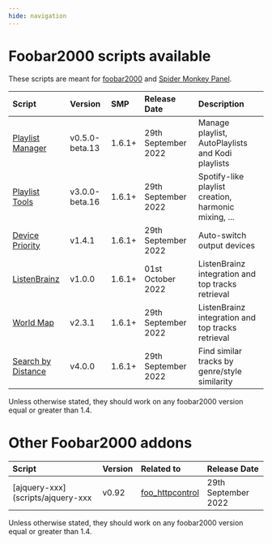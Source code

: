 ```yaml
---
hide: navigation
---
```


# Foobar2000 scripts available

These scripts are meant for [foobar2000](https://www.foobar2000.org/) and
 [Spider Monkey Panel](https://theqwertiest.github.io/foo_spider_monkey_panel/).

|Script|Version|SMP|Release Date|Description|
|:---|:---|:---|:---|:---|
|[Playlist Manager](scripts/playlist-manager-smp)|v0.5.0-beta.13|1.6.1+|29th September 2022|Manage playlist, AutoPlaylists and Kodi playlists|
|[Playlist Tools](scripts/playlist-tools-smp)|v3.0.0-beta.16|1.6.1+|29th September 2022|Spotify-like playlist creation, harmonic mixing, ...|
|[Device Priority](scripts/device-priority-smp)|v1.4.1|1.6.1+|29th September 2022|Auto-switch output devices|
|[ListenBrainz](scripts/listenbrainz-smp)|v1.0.0|1.6.1+|01st October 2022|ListenBrainz integration and top tracks retrieval|
|[World Map](scripts/world-map-smp)|v2.3.1|1.6.1+|29th September 2022|ListenBrainz integration and top tracks retrieval|
|[Search by Distance](scripts/search-by-distance-smp)|v4.0.0|1.6.1+|29th September 2022|Find similar tracks by genre/style similarity|

Unless otherwise stated, they should work on any foobar2000 version equal or greater than 1.4.

# Other Foobar2000 addons

|Script|Version|Related to|Release Date|
|:---|:---|:---|:---|
|[ajquery-xxx](scripts/ajquery-xxx|v0.92|[foo_httpcontrol](https://bitbucket.org/oblikoamorale/foo_httpcontrol/wiki/Home)|29th September 2022|Responsive design template compatible with SMP scripts|

Unless otherwise stated, they should work on any foobar2000 version equal or greater than 1.4.
